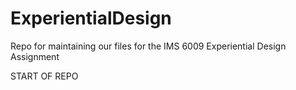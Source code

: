 # ExperientialDesign
Repo for maintaining our files for the IMS 6009 Experiential Design Assignment


START OF REPO
